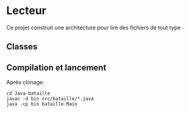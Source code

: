 # Lecteur

Ce projet construit une architecture pour lire des fichiers de tout type

## Classes

## Compilation et lancement
Après clonage: 
```
cd Java-bataille
javac -d bin src/bataille/*.java
java -cp bin bataille.Main
```
